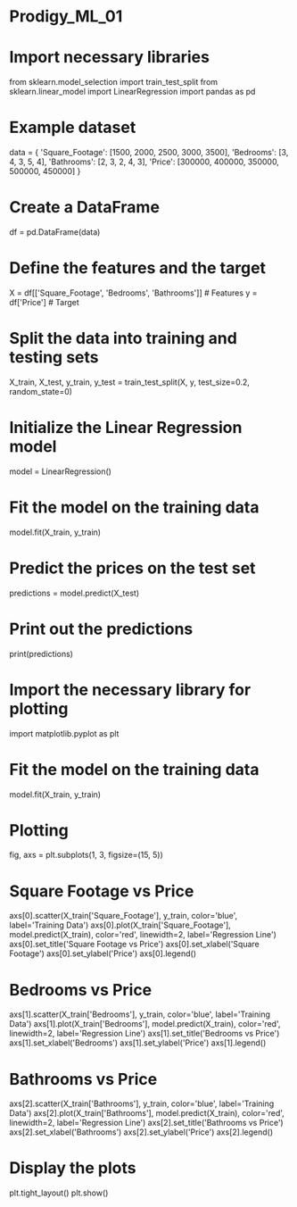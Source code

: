 # Prodigy_ML_01
# Import necessary libraries
from sklearn.model_selection import train_test_split
from sklearn.linear_model import LinearRegression
import pandas as pd

# Example dataset
data = {
    'Square_Footage': [1500, 2000, 2500, 3000, 3500],
    'Bedrooms': [3, 4, 3, 5, 4],
    'Bathrooms': [2, 3, 2, 4, 3],
    'Price': [300000, 400000, 350000, 500000, 450000]
}

# Create a DataFrame
df = pd.DataFrame(data)

# Define the features and the target
X = df[['Square_Footage', 'Bedrooms', 'Bathrooms']]  # Features
y = df['Price']  # Target

# Split the data into training and testing sets
X_train, X_test, y_train, y_test = train_test_split(X, y, test_size=0.2, random_state=0)

# Initialize the Linear Regression model
model = LinearRegression()

# Fit the model on the training data
model.fit(X_train, y_train)

# Predict the prices on the test set
predictions = model.predict(X_test)

# Print out the predictions
print(predictions)



# Import the necessary library for plotting
import matplotlib.pyplot as plt



# Fit the model on the training data
model.fit(X_train, y_train)

# Plotting
fig, axs = plt.subplots(1, 3, figsize=(15, 5))

# Square Footage vs Price
axs[0].scatter(X_train['Square_Footage'], y_train, color='blue', label='Training Data')
axs[0].plot(X_train['Square_Footage'], model.predict(X_train), color='red', linewidth=2, label='Regression Line')
axs[0].set_title('Square Footage vs Price')
axs[0].set_xlabel('Square Footage')
axs[0].set_ylabel('Price')
axs[0].legend()

# Bedrooms vs Price
axs[1].scatter(X_train['Bedrooms'], y_train, color='blue', label='Training Data')
axs[1].plot(X_train['Bedrooms'], model.predict(X_train), color='red', linewidth=2, label='Regression Line')
axs[1].set_title('Bedrooms vs Price')
axs[1].set_xlabel('Bedrooms')
axs[1].set_ylabel('Price')
axs[1].legend()

# Bathrooms vs Price
axs[2].scatter(X_train['Bathrooms'], y_train, color='blue', label='Training Data')
axs[2].plot(X_train['Bathrooms'], model.predict(X_train), color='red', linewidth=2, label='Regression Line')
axs[2].set_title('Bathrooms vs Price')
axs[2].set_xlabel('Bathrooms')
axs[2].set_ylabel('Price')
axs[2].legend()

# Display the plots
plt.tight_layout()
plt.show()

